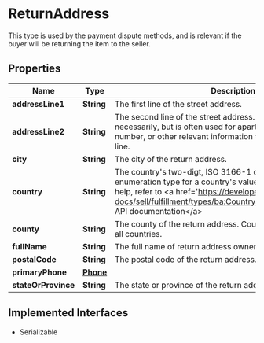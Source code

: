 

# ReturnAddress

This type is used by the payment dispute methods, and is relevant if the buyer will be returning the item to the seller.
## Properties

Name | Type | Description | Notes
------------ | ------------- | ------------- | -------------
**addressLine1** | **String** | The first line of the street address. |  [optional]
**addressLine2** | **String** | The second line of the street address. This line is not always necessarily, but is often used for apartment number or suite number, or other relevant information that can not fit on the first line. |  [optional]
**city** | **String** | The city of the return address. |  [optional]
**country** | **String** | The country&#39;s two-digt, ISO 3166-1 country code. See the enumeration type for a country&#39;s value. For implementation help, refer to &lt;a href&#x3D;&#39;https://developer.ebay.com/api-docs/sell/fulfillment/types/ba:CountryCodeEnum&#39;&gt;eBay API documentation&lt;/a&gt; |  [optional]
**county** | **String** | The county of the return address. Counties are not applicable to all countries. |  [optional]
**fullName** | **String** | The full name of return address owner. |  [optional]
**postalCode** | **String** | The postal code of the return address. |  [optional]
**primaryPhone** | [**Phone**](Phone.md) |  |  [optional]
**stateOrProvince** | **String** | The state or province of the return address. |  [optional]


## Implemented Interfaces

* Serializable


